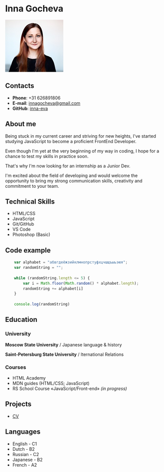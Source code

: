 # Inna Gocheva
![photo](./me.jpg)

## Contacts

- __Phone__: +31 626891806
- __E-mail__: innagocheva@gmail.com
- __GitHub__: [inna-eva](https://github.com/inna-eva)


## About me

Being stuck in my current career and striving for new heights, I've started studying JavaScript to become a proficient FrontEnd Developer. 

Even though I'm yet at the very beginning of my way in coding, I hope for a chance to test my skills in practice soon.

That's why I'm now looking for an internship as a Junior Dev.

I'm excited about the field of developing and would welcome the opportunity to bring my strong communication skills, creativity and commitment to your team.

## Technical Skills

- HTML/CSS
- JavaScript
- Git/GitHub
- VS Code
- Photoshop (Basic)

## Code example

```javascript
    var alphabet = "абвгдеёжзийклмнопрстуфхцчшщъыьэюя";
    var randomString = "";
    
    while (randomString.length <= 5) {
        var i = Math.floor(Math.random() * alphabet.length);
        randomString += alphabet[i]
    }
    
    console.log(randomString)
  ```

## Education

### University

**Moscow State University** / Japanese language & history

**Saint-Petersburg State University** / Iternational Relations 
        
### Courses
- HTML Academy
- MDN guides (HTML/CSS; JavaScript)
- RS School Course «JavaScript/Front-end» *(in progress)*

## Projects
 - [CV](https://github.com/inna-eva/rsschool-cv)
## Languages

- English - C1
- Dutch - B2
- Russian - C2
- Japanese - B2
- French - A2
